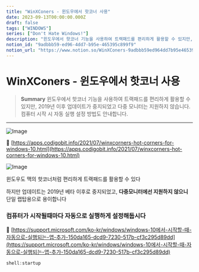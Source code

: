 ```yaml
---
title: "WinXConers - 윈도우에서 핫코너 사용"
date: 2023-09-13T00:00:00.000Z
draft: false
tags: ["WINDOWS"]
series: ["Don't Hate Windows!"]
description: "윈도우에서 핫코너 기능을 사용하여 트랙패드를 편리하게 활용할 수 있지만, 2019년 이후 업데이트가 중지되었고 다중 모니터는 지원하지 않습니다. 컴퓨터 시작 시 자동 실행 설정 방법도 안내합니다."
notion_id: "9adbbb59-ed96-4dd7-b95e-465395c899f9"
notion_url: "https://www.notion.so/WinXConers-9adbbb59ed964dd7b95e465395c899f9"
---
```


# WinXConers - 윈도우에서 핫코너 사용

> **Summary**
> 윈도우에서 핫코너 기능을 사용하여 트랙패드를 편리하게 활용할 수 있지만, 2019년 이후 업데이트가 중지되었고 다중 모니터는 지원하지 않습니다. 컴퓨터 시작 시 자동 실행 설정 방법도 안내합니다.

---

![Image](https://prod-files-secure.s3.us-west-2.amazonaws.com/09ccd4d5-876c-4bba-bbdf-cc77a0a11257/c0d102f2-3fcd-4845-90d1-da67738184f1/Untitled.png?X-Amz-Algorithm=AWS4-HMAC-SHA256&X-Amz-Content-Sha256=UNSIGNED-PAYLOAD&X-Amz-Credential=ASIAZI2LB466Q5RHXRXS%2F20250724%2Fus-west-2%2Fs3%2Faws4_request&X-Amz-Date=20250724T081048Z&X-Amz-Expires=3600&X-Amz-Security-Token=IQoJb3JpZ2luX2VjEAAaCXVzLXdlc3QtMiJHMEUCICwwIj3QD6P3hE2thoaA90Y8uv%2FhaUhgddkY0%2FowPnHbAiEA7M06PFNdam%2BQ66B8loI3uTJktXjneiVXE0vStU6AKcIq%2FwMIKRAAGgw2Mzc0MjMxODM4MDUiDEnv%2BtLUxrO8GE%2BagyrcA8sMqiuWpclGwOicQpwXyAcNNy3a3y5Hji%2FukytR%2BUt96YlBQR26Z4nhDdcLDk8sbO78rQ0bTNJ1YADYzxkF1fiu4GexbzIHWR8vomUtzo4xx%2FOzO7AYArP9zDQvi8NR6SwsaApe%2F5JPJP6Lso7zJY6XiiobUrXt9LqHfp90Auja9z7UtN247FCtZw9rDkaGjo7XJbhrUBvGihdGFDDDm%2Fx0c1gB2YUE4RoanZdhqBZhx0112wEl7LQbyLky8i3JFGKhQMQxywRJjZ12LkZio26HsfhmtchVS%2FY5KJ9ClmxYKFAqfrpQiaqnCrlbXaNdGuiGlG98AO7EhhRo3hZhkz0UhRQnYnvxHUiksLnhFAMctRcgK2hu7qStfG34O2GTEA0cmqXsWXkciV1zZgCHlOg020iOErRFHha6rOYkc3LAj1UQ5JBJNzxqddRpVjte2CxayyjPFv8izRvlNslKNfdOGLvFl5g%2BVZlRs8IkyXS%2Bl5ewPBcccTsZwWTVGeR1tn0qfryBCqmToqRmAum13kMOyNKIOEoYcn9jzOU3eemB6opDGJQSpEgbdE0OVO5ez5UKVcyHfsN%2BdfeoUCpLV%2BGrKMTCecbIomNjcjTOh3qY9hdPM1BJBEG3c7QFMNTOh8QGOqUBXogQLbqXvQ8N%2FxrpBqHCV041Ocoj29TgTPvblKT5Inwc9VRUbi9mmLteRIJ%2Bdo1jN9wZKZf9T88ByivS7hknjyQuXuxTCM%2B%2BM%2FmWIl6Th2ER9WfNacvLpfX8qUEWSPR7jX68pA%2Fj5erVrlEwhHhPDku33bqhMlTeb7rux9jeQD7UXfTHN1dQPgnHFoDNgYn7JpcrcLs%2BfvsDWaoEkTc%2FlFnRyw8I&X-Amz-Signature=d719f3c14da9c0c1d1bd9a98a8ebdaac7904eff97010bf7a64e6e1da57ffeef2&X-Amz-SignedHeaders=host&x-amz-checksum-mode=ENABLED&x-id=GetObject)

🔗 [https://apps.codigobit.info/2021/07/winxcorners-hot-corners-for-windows-10.html](https://apps.codigobit.info/2021/07/winxcorners-hot-corners-for-windows-10.html)

![Image](https://prod-files-secure.s3.us-west-2.amazonaws.com/09ccd4d5-876c-4bba-bbdf-cc77a0a11257/f418c145-b3c9-4d01-ab4f-1732c40c2d62/Untitled.png?X-Amz-Algorithm=AWS4-HMAC-SHA256&X-Amz-Content-Sha256=UNSIGNED-PAYLOAD&X-Amz-Credential=ASIAZI2LB466Q5RHXRXS%2F20250724%2Fus-west-2%2Fs3%2Faws4_request&X-Amz-Date=20250724T081048Z&X-Amz-Expires=3600&X-Amz-Security-Token=IQoJb3JpZ2luX2VjEAAaCXVzLXdlc3QtMiJHMEUCICwwIj3QD6P3hE2thoaA90Y8uv%2FhaUhgddkY0%2FowPnHbAiEA7M06PFNdam%2BQ66B8loI3uTJktXjneiVXE0vStU6AKcIq%2FwMIKRAAGgw2Mzc0MjMxODM4MDUiDEnv%2BtLUxrO8GE%2BagyrcA8sMqiuWpclGwOicQpwXyAcNNy3a3y5Hji%2FukytR%2BUt96YlBQR26Z4nhDdcLDk8sbO78rQ0bTNJ1YADYzxkF1fiu4GexbzIHWR8vomUtzo4xx%2FOzO7AYArP9zDQvi8NR6SwsaApe%2F5JPJP6Lso7zJY6XiiobUrXt9LqHfp90Auja9z7UtN247FCtZw9rDkaGjo7XJbhrUBvGihdGFDDDm%2Fx0c1gB2YUE4RoanZdhqBZhx0112wEl7LQbyLky8i3JFGKhQMQxywRJjZ12LkZio26HsfhmtchVS%2FY5KJ9ClmxYKFAqfrpQiaqnCrlbXaNdGuiGlG98AO7EhhRo3hZhkz0UhRQnYnvxHUiksLnhFAMctRcgK2hu7qStfG34O2GTEA0cmqXsWXkciV1zZgCHlOg020iOErRFHha6rOYkc3LAj1UQ5JBJNzxqddRpVjte2CxayyjPFv8izRvlNslKNfdOGLvFl5g%2BVZlRs8IkyXS%2Bl5ewPBcccTsZwWTVGeR1tn0qfryBCqmToqRmAum13kMOyNKIOEoYcn9jzOU3eemB6opDGJQSpEgbdE0OVO5ez5UKVcyHfsN%2BdfeoUCpLV%2BGrKMTCecbIomNjcjTOh3qY9hdPM1BJBEG3c7QFMNTOh8QGOqUBXogQLbqXvQ8N%2FxrpBqHCV041Ocoj29TgTPvblKT5Inwc9VRUbi9mmLteRIJ%2Bdo1jN9wZKZf9T88ByivS7hknjyQuXuxTCM%2B%2BM%2FmWIl6Th2ER9WfNacvLpfX8qUEWSPR7jX68pA%2Fj5erVrlEwhHhPDku33bqhMlTeb7rux9jeQD7UXfTHN1dQPgnHFoDNgYn7JpcrcLs%2BfvsDWaoEkTc%2FlFnRyw8I&X-Amz-Signature=6c8cedcf02bef94ee40b05a89a1edd71c137a3a5993a6b9cb3f2a8aefd05a8d0&X-Amz-SignedHeaders=host&x-amz-checksum-mode=ENABLED&x-id=GetObject)

윈도우도 맥의 핫코너처럼 편리하게 트랙패드를 활용할 수 있다

하지만 업데이트는 2019년 베타 이후로 중지되었고, **다중모니터에선 지원하지 않으니** 단일 랩탑용으로 용이합니다


### 컴퓨터가 시작될때마다 자동으로 실행하게 설정해둡시다

🔗 [https://support.microsoft.com/ko-kr/windows/windows-10에서-시작할-때-자동으로-실행되는-앱-추가-150da165-dcd9-7230-517b-cf3c295d89dd](https://support.microsoft.com/ko-kr/windows/windows-10에서-시작할-때-자동으로-실행되는-앱-추가-150da165-dcd9-7230-517b-cf3c295d89dd)

```c
shell:startup
```

